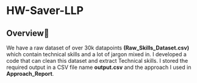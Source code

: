 # HW-Saver-LLP

## Overview📝
We have a raw dataset of over 30k datapoints **(Raw_Skills_Dataset.csv)** which contain technical skills and a lot of jargon mixed in.
I developed a code that can clean this dataset and extract Technical skills. I stored the required output in a CSV file name **output.csv** and the approach I used in **Approach_Report**.
